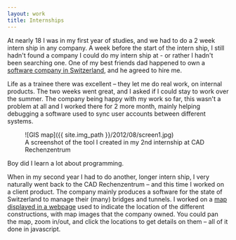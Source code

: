 ```yaml
---
layout: work
title: Internships
---
```

At nearly 18 I was in my first year of studies, and we had to do a 2 week intern ship in any company. A week before the start of the intern ship, I still hadn't found a company I could do my intern ship at - or rather I hadn't been searching one. One of my best friends dad happened to own a [software company in Switzerland](http://www.cadrz.ch/content.cfm?nav=2&amp;content=5), and he agreed to hire me.

Life as a trainee there was excellent – they let me do real work, on internal products. The two weeks went great, and I asked if I could stay to work over the summer. The company being happy with my work so far, this wasn't a problem at all and I worked there for 2 more month, mainly helping debugging a software used to sync user accounts between different systems.

<figure>
	![GIS map]({{ site.img_path }}/2012/08/screen1.jpg)
	<figcaption>
		A screenshot of the tool I created in my 2nd internship at CAD Rechenzentrum
	</figcaption>
</figure>

Boy did I learn a lot about programming.

When in my second year I had to do another, longer intern ship, I very naturally went back to the CAD Rechenzentrum – and this time I worked on a client product. The company mainly produces a software for the state of Switzerland to manage their (many) bridges and tunnels. I worked on a [map displayed in a webpage](http://www.cadrz.ch/content.cfm?nav=34&content=56 "KUBA Web") used to indicate the location of the different constructions, with map images that the company owned. You could pan the map, zoom in/out, and click the locations to get details on them – all of it done in javascript.